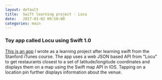 ```yaml
---
layout: default
title:  Swift learning project - Locu
date:   2017-03-02 09:50:00
categories: main
---
```


### Toy app called Locu using Swift 1.0

[This is an app][github-locu] I wrote as a learning project after learning swift from the Stanford iTunes course. The app uses a web JSON based API from "Locu" to get restaurants closest to a set of latitude/longitude coordinates and displays them on a map using the Swift map API in IOS. Tapping on a location pin further displays information about the venue.


[github-locu]: https://github.com/swiftgurmeet/LocuEx

